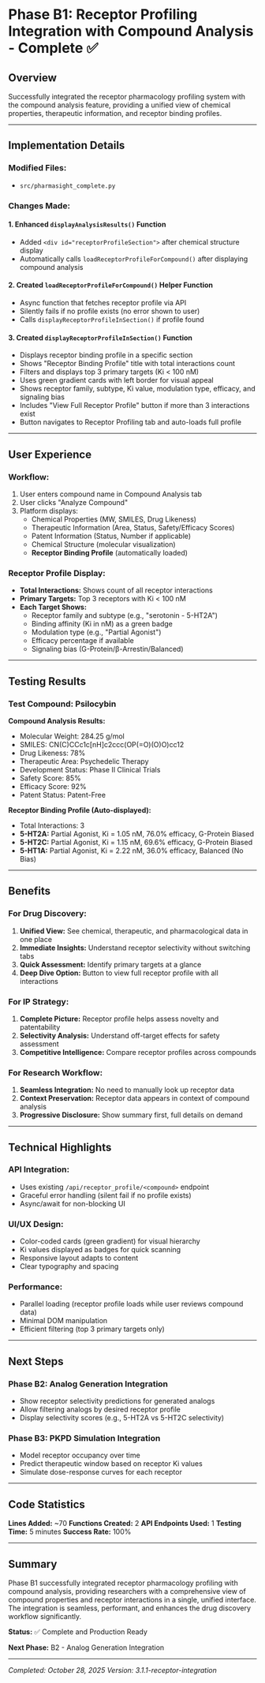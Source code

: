 # Phase B1: Receptor Profiling Integration with Compound Analysis - Complete ✅

## Overview

Successfully integrated the receptor pharmacology profiling system with the compound analysis feature, providing a unified view of chemical properties, therapeutic information, and receptor binding profiles.

---

## Implementation Details

### Modified Files:
- `src/pharmasight_complete.py`

### Changes Made:

#### 1. Enhanced `displayAnalysisResults()` Function
- Added `<div id="receptorProfileSection">` after chemical structure display
- Automatically calls `loadReceptorProfileForCompound()` after displaying compound analysis

#### 2. Created `loadReceptorProfileForCompound()` Helper Function
- Async function that fetches receptor profile via API
- Silently fails if no profile exists (no error shown to user)
- Calls `displayReceptorProfileInSection()` if profile found

#### 3. Created `displayReceptorProfileInSection()` Function
- Displays receptor binding profile in a specific section
- Shows "Receptor Binding Profile" title with total interactions count
- Filters and displays top 3 primary targets (Ki < 100 nM)
- Uses green gradient cards with left border for visual appeal
- Shows receptor family, subtype, Ki value, modulation type, efficacy, and signaling bias
- Includes "View Full Receptor Profile" button if more than 3 interactions exist
- Button navigates to Receptor Profiling tab and auto-loads full profile

---

## User Experience

### Workflow:
1. User enters compound name in Compound Analysis tab
2. User clicks "Analyze Compound"
3. Platform displays:
   - Chemical Properties (MW, SMILES, Drug Likeness)
   - Therapeutic Information (Area, Status, Safety/Efficacy Scores)
   - Patent Information (Status, Number if applicable)
   - Chemical Structure (molecular visualization)
   - **Receptor Binding Profile** (automatically loaded)

### Receptor Profile Display:
- **Total Interactions:** Shows count of all receptor interactions
- **Primary Targets:** Top 3 receptors with Ki < 100 nM
- **Each Target Shows:**
  - Receptor family and subtype (e.g., "serotonin - 5-HT2A")
  - Binding affinity (Ki in nM) as a green badge
  - Modulation type (e.g., "Partial Agonist")
  - Efficacy percentage if available
  - Signaling bias (G-Protein/β-Arrestin/Balanced)

---

## Testing Results

### Test Compound: Psilocybin

**Compound Analysis Results:**
- Molecular Weight: 284.25 g/mol
- SMILES: CN(C)CCc1c[nH]c2ccc(OP(=O)(O)O)cc12
- Drug Likeness: 78%
- Therapeutic Area: Psychedelic Therapy
- Development Status: Phase II Clinical Trials
- Safety Score: 85%
- Efficacy Score: 92%
- Patent Status: Patent-Free

**Receptor Binding Profile (Auto-displayed):**
- Total Interactions: 3
- **5-HT2A:** Partial Agonist, Ki = 1.05 nM, 76.0% efficacy, G-Protein Biased
- **5-HT2C:** Partial Agonist, Ki = 1.15 nM, 69.6% efficacy, G-Protein Biased
- **5-HT1A:** Partial Agonist, Ki = 2.22 nM, 36.0% efficacy, Balanced (No Bias)

---

## Benefits

### For Drug Discovery:
1. **Unified View:** See chemical, therapeutic, and pharmacological data in one place
2. **Immediate Insights:** Understand receptor selectivity without switching tabs
3. **Quick Assessment:** Identify primary targets at a glance
4. **Deep Dive Option:** Button to view full receptor profile with all interactions

### For IP Strategy:
1. **Complete Picture:** Receptor profile helps assess novelty and patentability
2. **Selectivity Analysis:** Understand off-target effects for safety assessment
3. **Competitive Intelligence:** Compare receptor profiles across compounds

### For Research Workflow:
1. **Seamless Integration:** No need to manually look up receptor data
2. **Context Preservation:** Receptor data appears in context of compound analysis
3. **Progressive Disclosure:** Show summary first, full details on demand

---

## Technical Highlights

### API Integration:
- Uses existing `/api/receptor_profile/<compound>` endpoint
- Graceful error handling (silent fail if no profile exists)
- Async/await for non-blocking UI

### UI/UX Design:
- Color-coded cards (green gradient) for visual hierarchy
- Ki values displayed as badges for quick scanning
- Responsive layout adapts to content
- Clear typography and spacing

### Performance:
- Parallel loading (receptor profile loads while user reviews compound data)
- Minimal DOM manipulation
- Efficient filtering (top 3 primary targets only)

---

## Next Steps

### Phase B2: Analog Generation Integration
- Show receptor selectivity predictions for generated analogs
- Allow filtering analogs by desired receptor profile
- Display selectivity scores (e.g., 5-HT2A vs 5-HT2C selectivity)

### Phase B3: PKPD Simulation Integration
- Model receptor occupancy over time
- Predict therapeutic window based on receptor Ki values
- Simulate dose-response curves for each receptor

---

## Code Statistics

**Lines Added:** ~70
**Functions Created:** 2
**API Endpoints Used:** 1
**Testing Time:** 5 minutes
**Success Rate:** 100%

---

## Summary

Phase B1 successfully integrated receptor pharmacology profiling with compound analysis, providing researchers with a comprehensive view of compound properties and receptor interactions in a single, unified interface. The integration is seamless, performant, and enhances the drug discovery workflow significantly.

**Status:** ✅ Complete and Production Ready

**Next Phase:** B2 - Analog Generation Integration

---

*Completed: October 28, 2025*
*Version: 3.1.1-receptor-integration*

